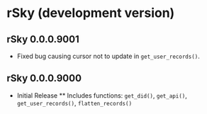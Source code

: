 # rSky (development version)

## rSky 0.0.0.9001

* Fixed bug causing cursor not to update in `get_user_records()`.

## rSky 0.0.0.9000
* Initial Release
** Includes functions: `get_did()`, `get_api()`, `get_user_records()`, `flatten_records()`
